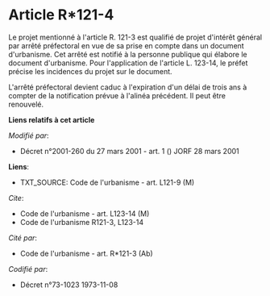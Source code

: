 # Article R*121-4

Le projet mentionné à l'article R. 121-3 est qualifié de projet d'intérêt général par arrêté préfectoral en vue de sa prise
en compte dans un document d'urbanisme. Cet arrêté est notifié à la personne publique qui élabore le document d'urbanisme.
Pour l'application de l'article L. 123-14, le préfet précise les incidences du projet sur le document.

L'arrêté préfectoral devient caduc à l'expiration d'un délai de trois ans à compter de la notification prévue à l'alinéa
précédent. Il peut être renouvelé.

**Liens relatifs à cet article**

_Modifié par_:

  - Décret n°2001-260 du 27 mars 2001 - art. 1 () JORF 28 mars 2001

**Liens**:

  - TXT_SOURCE: Code de l'urbanisme - art. L121-9 (M)

_Cite_:

  - Code de l'urbanisme - art. L123-14 (M)
  - Code de l'urbanisme R121-3, L123-14

_Cité par_:

  - Code de l'urbanisme - art. R*121-3 (Ab)

_Codifié par_:

  - Décret n°73-1023 1973-11-08
